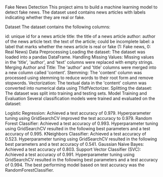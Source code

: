Fake News Detection
This project aims to build a machine learning model to detect fake news. The dataset used contains news articles with labels indicating whether they are real or fake.

Dataset
The dataset contains the following columns:

id: unique id for a news article
title: the title of a news article
author: author of the news article
text: the text of the article; could be incomplete
label: a label that marks whether the news article is real or fake (1: Fake news, 0: Real News)
Data Preprocessing
Loading the dataset: The dataset was loaded into a pandas DataFrame.
Handling Missing Values: Missing values in the 'title', 'author', and 'text' columns were replaced with empty strings.
Merging Author and Title: The 'author' and 'title' columns were merged into a new column called 'content'.
Stemming: The 'content' column was processed using stemming to reduce words to their root form and remove stopwords.
Vectorization: The textual data in the 'content' column was converted into numerical data using TfidfVectorizer.
Splitting the dataset: The dataset was split into training and testing sets.
Model Training and Evaluation
Several classification models were trained and evaluated on the dataset:

Logistic Regression: Achieved a test accuracy of 0.979. Hyperparameter tuning using GridSearchCV improved the test accuracy to 0.979.
Random Forest Classifier: Achieved a test accuracy of 0.993. Hyperparameter tuning using GridSearchCV resulted in the following best parameters and a test accuracy of 0.995.
KNeighbors Classifier: Achieved a test accuracy of 0.523. Hyperparameter tuning using GridSearchCV resulted in the following best parameters and a test accuracy of 0.541.
Gaussian Naive Bayes: Achieved a test accuracy of 0.803.
Support Vector Classifier (SVC): Achieved a test accuracy of 0.991. Hyperparameter tuning using GridSearchCV resulted in the following best parameters and a test accuracy of 0.994.
The best performing model based on test accuracy was the RandomForestClassifier.
